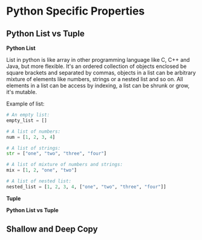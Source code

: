 # Python Specific Properties

## Python List vs Tuple

**Python List**

List in python is like array in other programming language like C, C++ and Java, but more flexible. It's an ordered collection of objects enclosed be square brackets and separated by commas, objects in a list can be arbitrary mixture of elements like numbers, strings or a nested list and so on. All elements in a list can be access by indexing, a list can be shrunk or grow, it's mutable.

Example of list:
```py
# An empty list:
empty_list = []

# A list of numbers:
num = [1, 2, 3, 4]

# A list of strings:
str = ["one", "two", "three", "four"]

# A list of mixture of numbers and strings:
mix = [1, 2, "one", "two"]

# A list of nested list:
nested_list = [1, 2, 3, 4, ["one", "two", "three", "four"]]
```

**Tuple**



**Python List vs Tuple**

## Shallow and Deep Copy

